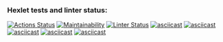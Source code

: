 ### Hexlet tests and linter status:
[![Actions Status](https://github.com/dutlov/python-project-lvl1/workflows/hexlet-check/badge.svg)](https://github.com/dutlov/python-project-lvl1/actions)
[![Maintainability](https://api.codeclimate.com/v1/badges/a99a88d28ad37a79dbf6/maintainability)](https://codeclimate.com/github/codeclimate/codeclimate/maintainability)
[![Linter Status](https://github.com/dutlov/python-project-lvl1/workflows/linter-check/badge.svg)](https://github.com/dutlov/python-project-lvl1/actions)
[![asciicast](https://asciinema.org/a/WyVUv3FE2GfzWE2NbCyImPdj4.svg)](https://asciinema.org/a/WyVUv3FE2GfzWE2NbCyImPdj4)
[![asciicast](https://asciinema.org/a/yDhx6k83Q3W666Noh1pZ4U7JH.svg)](https://asciinema.org/a/yDhx6k83Q3W666Noh1pZ4U7JH)
[![asciicast](https://asciinema.org/a/RNzrtGyGyU7PVBzlKvI5nyRQB.svg)](https://asciinema.org/a/RNzrtGyGyU7PVBzlKvI5nyRQB)
[![asciicast](https://asciinema.org/a/XdfF9OopDVZqBjh0DUUATiY0u.svg)](https://asciinema.org/a/XdfF9OopDVZqBjh0DUUATiY0u)
[![asciicast](https://asciinema.org/a/klesoduSLF5Ab55g6tXpLa832.svg)](https://asciinema.org/a/klesoduSLF5Ab55g6tXpLa832)

